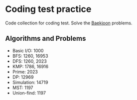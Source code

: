 # Coding test practice

Code collection for coding test. Solve the [Baekjoon](https://www.acmicpc.net/) problems.

## Algorithms and Problems

- Basic I/O: 1000
- BFS: 1260, 16953
- DFS: 1260, 2023
- KMP: 1786, 16916
- Prime: 2023
- DP: 12969
- Simulation: 14719
- MST: 1197
- Union-find: 1197
